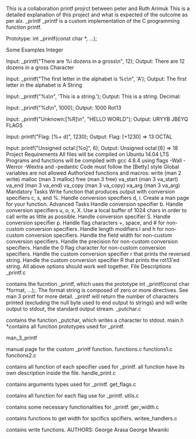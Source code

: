 This is a collaboration printf projrct between peter and Ruth Arimuk
This is a detailed explanation of this project and what is expected of the
outcome as per alx.
_printf
_printf is a custom implementation of the C programming function printf.

Prototype: int _printf(const char *, ...);

Some Examples
Integer

Input: _printf("There are %i dozens in a gross\n", 12);
Output: There are 12 dozens in a gross
Character

Input: _printf("The first letter in the alphabet is %c\n", 'A');
Output: The first letter in the alphabet is A
String

Input: _printf("%s\n", 'This is a string.');
Output: This is a string.
Decimal:

Input: _printf("%d\n", 1000);
Output: 1000
Rot13

Input: _printf("Unknown:[%R]\n", "HELLO WORLD");
Output: URYYB JBEYQ
FLAGS

Input: printf("Flag: [%+ d]", 1230);
Output: Flag: [+1230] => 13
OCTAL

Input: printf("Unsigned octal:[%o]", 6);
Output: Unsigned octal:[6] => 18
Project Requirements
All files will be compiled on Ubuntu 14.04 LTS
Programs and functions will be compiled with gcc 4.8.4 using flags -Wall -Werror -Wextra and -pedantic
Code must follow the [Betty] style
Global variables are not allowed
Authorized functions and macros:
write (man 2 write)
malloc (man 3 malloc)
free (man 3 free)
va_start (man 3 va_start)
va_end (man 3 va_end)
va_copy (man 3 va_copy)
va_arg (man 3 va_arg)
Mandatory Tasks
 Write function that produces output with conversion specifiers c, s, and %.
  Handle conversion specifiers d, i.
   Create a man page for your function.
   Advanced Tasks
    Handle conversion specifier b.
     Handle conversion specifiers u, o, x, X.
      Use a local buffer of 1024 chars in order to call write as little as possible.
       Handle conversion specifier S.
        Handle conversion specifier p.
	 Handle flag characters +, space, and # for non-custom conversion specifiers.
	  Handle length modifiers l and h for non-custom conversion specifiers.
	   Handle the field width for non-custom conversion specifiers.
	    Handle the precision for non-custom conversion specifiers.
	     Handle the 0 flag character for non-custom conversion specifiers.
	      Handle the custom conversion specifier r that prints the reversed string.
	       Handle the custom conversion specifier R that prints the rot13'ed string.
	        All above options should work well together.
		File Descriptions
		_printf.c

contains the fucntion _printf, which uses the prototype int _printf(const char *format, ...);. The format string is composed of zero or more directives. See man 3 printf for more detail. _printf will return the number of characters printed (excluding the null byte used to end output to strings) and will write output to stdout, the standard output stream.
_putchar.c

contains the function _putchar, which writes a character to stdout.
main.h *contains all function prototypes used for _printf.

man_3_printf

manual page for the custom _printf function.
functions.c functions1.c functions2.c

contains all function of each specifier used for _printf.
all function have its own description inside the file.
handle_print.c

contains arguments types used for _printf.
get_flags.c

contains all function for each flag use for _printf.
utils.c

contains some necessary functionalities for _printf.
ger_width.c

contains functions to get width for spcifics spcifiers.
writee_handlers.c

contains write functions.
	 AUTHORS:
	 George Arasa
	 George Mwaniki
